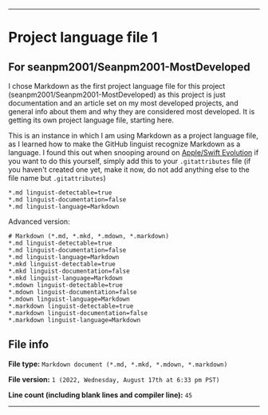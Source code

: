  
***

# Project language file 1

## For seanpm2001/Seanpm2001-MostDeveloped

I chose Markdown as the first project language file for this project (seanpm2001/Seanpm2001-MostDeveloped) as this project is just documentation and an article set on my most developed projects, and general info about them and why they are considered most developed. It is getting its own project language file, starting here.

This is an instance in which I am using Markdown as a project language file, as I learned how to make the GitHub linguist recognize Markdown as a language. I found this out when snooping around on [Apple/Swift Evolution](https://github.com/apple/swift-evolution/blob/main/.gitattributes) if you want to do this yourself, simply add this to your `.gitattributes` file (if you haven't created one yet, make it now, do not add anything else to the file name but `.gitattributes`)

```gitattributes
*.md linguist-detectable=true
*.md linguist-documentation=false
*.md linguist-language=Markdown
```

Advanced version:

```gitattributes
# Markdown (*.md, *.mkd, *.mdown, *.markdown)
*.md linguist-detectable=true
*.md linguist-documentation=false
*.md linguist-language=Markdown
*.mkd linguist-detectable=true
*.mkd linguist-documentation=false
*.mkd linguist-language=Markdown
*.mdown linguist-detectable=true
*.mdown linguist-documentation=false
*.mdown linguist-language=Markdown
*.markdown linguist-detectable=true
*.markdown linguist-documentation=false
*.markdown linguist-language=Markdown
```

## File info

**File type:** `Markdown document (*.md, *.mkd, *.mdown, *.markdown)`

**File version:** `1 (2022, Wednesday, August 17th at 6:33 pm PST)`

**Line count (including blank lines and compiler line):** `45`

***
